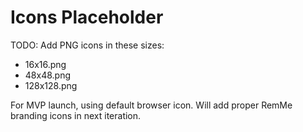 # Icons Placeholder

TODO: Add PNG icons in these sizes:
- 16x16.png
- 48x48.png
- 128x128.png

For MVP launch, using default browser icon.
Will add proper RemMe branding icons in next iteration.

